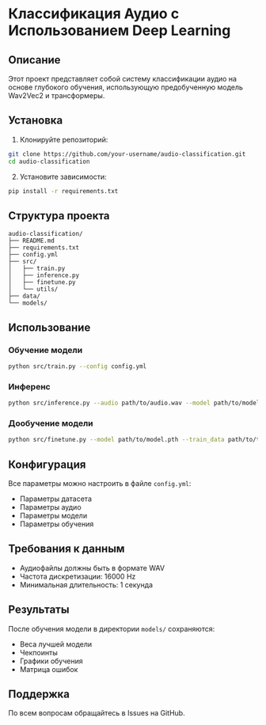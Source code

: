 # Классификация Аудио с Использованием Deep Learning

## Описание
Этот проект представляет собой систему классификации аудио на основе глубокого обучения, использующую предобученную модель Wav2Vec2 и трансформеры.

## Установка
1. Клонируйте репозиторий:
```bash
git clone https://github.com/your-username/audio-classification.git
cd audio-classification
```

2. Установите зависимости:
```bash
pip install -r requirements.txt
```

## Структура проекта
```
audio-classification/
├── README.md
├── requirements.txt
├── config.yml
├── src/
│   ├── train.py
│   ├── inference.py
│   ├── finetune.py
│   └── utils/
├── data/
└── models/
```

## Использование

### Обучение модели
```bash
python src/train.py --config config.yml
```

### Инференс
```bash
python src/inference.py --audio path/to/audio.wav --model path/to/model.pth
```

### Дообучение модели
```bash
python src/finetune.py --model path/to/model.pth --train_data path/to/train --valid_data path/to/valid
```

## Конфигурация
Все параметры можно настроить в файле `config.yml`:
- Параметры датасета
- Параметры аудио
- Параметры модели
- Параметры обучения

## Требования к данным
- Аудиофайлы должны быть в формате WAV
- Частота дискретизации: 16000 Hz
- Минимальная длительность: 1 секунда

## Результаты
После обучения модели в директории `models/` сохраняются:
- Веса лучшей модели
- Чекпоинты
- Графики обучения
- Матрица ошибок

## Поддержка
По всем вопросам обращайтесь в Issues на GitHub.
